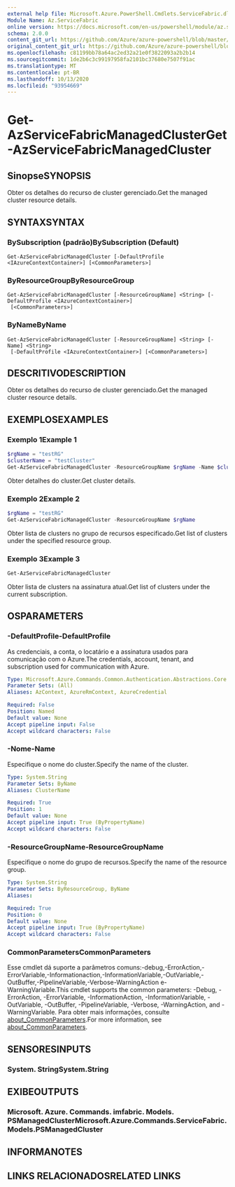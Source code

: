 ```yaml
---
external help file: Microsoft.Azure.PowerShell.Cmdlets.ServiceFabric.dll-Help.xml
Module Name: Az.ServiceFabric
online version: https://docs.microsoft.com/en-us/powershell/module/az.servicefabric/get-azservicefabricmanagedcluster
schema: 2.0.0
content_git_url: https://github.com/Azure/azure-powershell/blob/master/src/ServiceFabric/ServiceFabric/help/Get-AzServiceFabricManagedCluster.md
original_content_git_url: https://github.com/Azure/azure-powershell/blob/master/src/ServiceFabric/ServiceFabric/help/Get-AzServiceFabricManagedCluster.md
ms.openlocfilehash: c81199bb78a64ac2ed32a21e0f3822093a2b2b14
ms.sourcegitcommit: 1de2b6c3c99197958fa2101bc37680e7507f91ac
ms.translationtype: MT
ms.contentlocale: pt-BR
ms.lasthandoff: 10/13/2020
ms.locfileid: "93954669"
---
```

# <span data-ttu-id="2fe5f-101">Get-AzServiceFabricManagedCluster</span><span class="sxs-lookup"><span data-stu-id="2fe5f-101">Get-AzServiceFabricManagedCluster</span></span>

## <span data-ttu-id="2fe5f-102">Sinopse</span><span class="sxs-lookup"><span data-stu-id="2fe5f-102">SYNOPSIS</span></span>
<span data-ttu-id="2fe5f-103">Obter os detalhes do recurso de cluster gerenciado.</span><span class="sxs-lookup"><span data-stu-id="2fe5f-103">Get the managed cluster resource details.</span></span>

## <span data-ttu-id="2fe5f-104">SYNTAX</span><span class="sxs-lookup"><span data-stu-id="2fe5f-104">SYNTAX</span></span>

### <span data-ttu-id="2fe5f-105">BySubscription (padrão)</span><span class="sxs-lookup"><span data-stu-id="2fe5f-105">BySubscription (Default)</span></span>
```
Get-AzServiceFabricManagedCluster [-DefaultProfile <IAzureContextContainer>] [<CommonParameters>]
```

### <span data-ttu-id="2fe5f-106">ByResourceGroup</span><span class="sxs-lookup"><span data-stu-id="2fe5f-106">ByResourceGroup</span></span>
```
Get-AzServiceFabricManagedCluster [-ResourceGroupName] <String> [-DefaultProfile <IAzureContextContainer>]
 [<CommonParameters>]
```

### <span data-ttu-id="2fe5f-107">ByName</span><span class="sxs-lookup"><span data-stu-id="2fe5f-107">ByName</span></span>
```
Get-AzServiceFabricManagedCluster [-ResourceGroupName] <String> [-Name] <String>
 [-DefaultProfile <IAzureContextContainer>] [<CommonParameters>]
```

## <span data-ttu-id="2fe5f-108">DESCRITIVO</span><span class="sxs-lookup"><span data-stu-id="2fe5f-108">DESCRIPTION</span></span>
<span data-ttu-id="2fe5f-109">Obter os detalhes do recurso de cluster gerenciado.</span><span class="sxs-lookup"><span data-stu-id="2fe5f-109">Get the managed cluster resource details.</span></span>

## <span data-ttu-id="2fe5f-110">EXEMPLOS</span><span class="sxs-lookup"><span data-stu-id="2fe5f-110">EXAMPLES</span></span>

### <span data-ttu-id="2fe5f-111">Exemplo 1</span><span class="sxs-lookup"><span data-stu-id="2fe5f-111">Example 1</span></span>
```powershell
$rgName = "testRG"
$clusterName = "testCluster"
Get-AzServiceFabricManagedCluster -ResourceGroupName $rgName -Name $clusterName
```

<span data-ttu-id="2fe5f-112">Obter detalhes do cluster.</span><span class="sxs-lookup"><span data-stu-id="2fe5f-112">Get cluster details.</span></span>

### <span data-ttu-id="2fe5f-113">Exemplo 2</span><span class="sxs-lookup"><span data-stu-id="2fe5f-113">Example 2</span></span>
```powershell
$rgName = "testRG"
Get-AzServiceFabricManagedCluster -ResourceGroupName $rgName
```

<span data-ttu-id="2fe5f-114">Obter lista de clusters no grupo de recursos especificado.</span><span class="sxs-lookup"><span data-stu-id="2fe5f-114">Get list of clusters under the specified resource group.</span></span>

### <span data-ttu-id="2fe5f-115">Exemplo 3</span><span class="sxs-lookup"><span data-stu-id="2fe5f-115">Example 3</span></span>
```powershell
Get-AzServiceFabricManagedCluster
```

<span data-ttu-id="2fe5f-116">Obter lista de clusters na assinatura atual.</span><span class="sxs-lookup"><span data-stu-id="2fe5f-116">Get list of clusters under the current subscription.</span></span>

## <span data-ttu-id="2fe5f-117">OS</span><span class="sxs-lookup"><span data-stu-id="2fe5f-117">PARAMETERS</span></span>

### <span data-ttu-id="2fe5f-118">-DefaultProfile</span><span class="sxs-lookup"><span data-stu-id="2fe5f-118">-DefaultProfile</span></span>
<span data-ttu-id="2fe5f-119">As credenciais, a conta, o locatário e a assinatura usados para comunicação com o Azure.</span><span class="sxs-lookup"><span data-stu-id="2fe5f-119">The credentials, account, tenant, and subscription used for communication with Azure.</span></span>

```yaml
Type: Microsoft.Azure.Commands.Common.Authentication.Abstractions.Core.IAzureContextContainer
Parameter Sets: (All)
Aliases: AzContext, AzureRmContext, AzureCredential

Required: False
Position: Named
Default value: None
Accept pipeline input: False
Accept wildcard characters: False
```

### <span data-ttu-id="2fe5f-120">-Nome</span><span class="sxs-lookup"><span data-stu-id="2fe5f-120">-Name</span></span>
<span data-ttu-id="2fe5f-121">Especifique o nome do cluster.</span><span class="sxs-lookup"><span data-stu-id="2fe5f-121">Specify the name of the cluster.</span></span>

```yaml
Type: System.String
Parameter Sets: ByName
Aliases: ClusterName

Required: True
Position: 1
Default value: None
Accept pipeline input: True (ByPropertyName)
Accept wildcard characters: False
```

### <span data-ttu-id="2fe5f-122">-ResourceGroupName</span><span class="sxs-lookup"><span data-stu-id="2fe5f-122">-ResourceGroupName</span></span>
<span data-ttu-id="2fe5f-123">Especifique o nome do grupo de recursos.</span><span class="sxs-lookup"><span data-stu-id="2fe5f-123">Specify the name of the resource group.</span></span>

```yaml
Type: System.String
Parameter Sets: ByResourceGroup, ByName
Aliases:

Required: True
Position: 0
Default value: None
Accept pipeline input: True (ByPropertyName)
Accept wildcard characters: False
```

### <span data-ttu-id="2fe5f-124">CommonParameters</span><span class="sxs-lookup"><span data-stu-id="2fe5f-124">CommonParameters</span></span>
<span data-ttu-id="2fe5f-125">Esse cmdlet dá suporte a parâmetros comuns:-debug,-ErrorAction,-ErrorVariable,-Informationaction,-InformationVariable,-OutVariable,-OutBuffer,-PipelineVariable,-Verbose-WarningAction e-WarningVariable.</span><span class="sxs-lookup"><span data-stu-id="2fe5f-125">This cmdlet supports the common parameters: -Debug, -ErrorAction, -ErrorVariable, -InformationAction, -InformationVariable, -OutVariable, -OutBuffer, -PipelineVariable, -Verbose, -WarningAction, and -WarningVariable.</span></span> <span data-ttu-id="2fe5f-126">Para obter mais informações, consulte [about_CommonParameters](http://go.microsoft.com/fwlink/?LinkID=113216).</span><span class="sxs-lookup"><span data-stu-id="2fe5f-126">For more information, see [about_CommonParameters](http://go.microsoft.com/fwlink/?LinkID=113216).</span></span>

## <span data-ttu-id="2fe5f-127">SENSORES</span><span class="sxs-lookup"><span data-stu-id="2fe5f-127">INPUTS</span></span>

### <span data-ttu-id="2fe5f-128">System. String</span><span class="sxs-lookup"><span data-stu-id="2fe5f-128">System.String</span></span>

## <span data-ttu-id="2fe5f-129">EXIBE</span><span class="sxs-lookup"><span data-stu-id="2fe5f-129">OUTPUTS</span></span>

### <span data-ttu-id="2fe5f-130">Microsoft. Azure. Commands. imfabric. Models. PSManagedCluster</span><span class="sxs-lookup"><span data-stu-id="2fe5f-130">Microsoft.Azure.Commands.ServiceFabric.Models.PSManagedCluster</span></span>

## <span data-ttu-id="2fe5f-131">INFORMA</span><span class="sxs-lookup"><span data-stu-id="2fe5f-131">NOTES</span></span>

## <span data-ttu-id="2fe5f-132">LINKS RELACIONADOS</span><span class="sxs-lookup"><span data-stu-id="2fe5f-132">RELATED LINKS</span></span>

